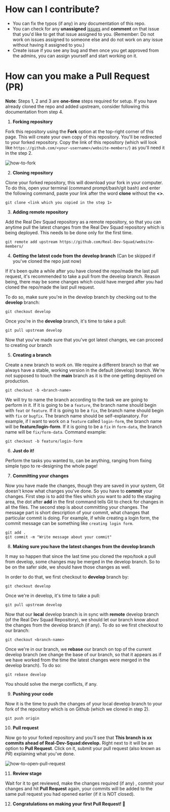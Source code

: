 # How can I contribute?

- You can fix the typos (if any) in any documentation of this repo.
- You can check for any **unassigned** [issues](https://github.com/Real-Dev-Squad/website-members/issues) and **comment** on that issue that you'd like to get that issue assigned to you. (Remember: Do not work on issues assigned to someone else and do not work on any issue without having it assigned to you.)
- Create issue if you see any bug and then once you get approved from the admins, you can assign yourself and start working on it.

# How can you make a **Pull Request** (PR)

**Note**: Steps 1, 2 and 3 are **one-time** steps required for setup. If you have already cloned the repo and added upstream, consider following this documentation from step 4.

1. **Forking repository**

Fork this repository using the **Fork** option at the top-right corner of this page. This will create your own copy of this repository. You'll be redirected to your forked repository. Copy the link of this repository (which will look like `https://github.com/<your-username>/website-members/`) as you'll need it in the step 2.

![how-to-fork](https://i.imgur.com/s9LLbOw.png)

2. **Cloning repository**

Clone your forked repository, this will download your fork in your computer. To do this, open your terminal (command prompt/bash/git bash) and enter the following command, paste your link after the word **clone** without the **<>**.

```
git clone <link which you copied in the step 1>
```

3. **Adding remote repository**

Add the Real Dev Squad repository as a remote repository, so that you can anytime pull the latest changes from the Real Dev Squad repository which is being deployed. This needs to be done only for the first time.

```
git remote add upstream https://github.com/Real-Dev-Squad/website-members/
```

4. **Getting the latest code from the develop branch** (Can be skipped if you've cloned the repo just now)

If it's been quite a while after you have cloned the repo/made the last pull request, it's recommended to take a pull from the develop branch. Reason being, there may be some changes which could have merged after you had cloned the repo/made the last pull request.

To do so, make sure you're in the develop branch by checking out to the **develop** branch:

```
git checkout develop
```

Once you're in the **develop** branch, it's time to take a pull:

```
git pull upstream develop
```

Now that you've made sure that you've got latest changes, we can proceed to creating our branch

5. **Creating a branch**

Create a new branch to work on. We require a different branch so that we always have a stable, working version in the default (develop) branch. We're not supposed to touch the **main** branch as it is the one getting deployed on production.

```
git checkout -b <branch-name>
```

We will try to name the branch according to the task we are going to perform in it. If it is going to be a `feature`, the branch name should begin with `feat` or `feature`. If it is going to be a `fix`, the branch name should begin with `fix` or `bugfix`. The branch name should be self-explanatory.
For example, if I want to work on a `feature` called `login-form`, the branch name will be **feature/login-form**. If it is going to be a `fix` in `form-data`, the branch name will be `fix/form-data`.
Command example:

```
git checkout -b feature/login-form
```

6. **Just do it!**

Perform the tasks you wanted to, can be anything, ranging from fixing simple typo to re-designing the whole page!

7. **Committing your changes**

Now you have made the changes, though they are saved in your system, Git doesn't know what changes you've done. So you have to **commit** your changes. First step is to add the files which you want to add to the staging area, the dot after **add** in the first command tells Git to check for changes in all the files. The second step is about committing your changes. The message part is short description of your commit, what changes that particular commit is doing. For example, if while creating a login form, the commit message can be something like `creating login form`.

```
git add .
git commit -m "Write message about your commit"
```

8. **Making sure you have the latest changes from the develop branch**

It may so happen that since the last time you cloned the repo/took a pull from develop, some changes may be merged in the develop branch. So to be on the safer side, we should have those changes as well.

In order to do that, we first checkout to **develop** branch by:

```
git checkout develop
```

Once we're in develop, it's time to take a pull:

```
git pull upstream develop
```

Now that our **local** develop branch is in sync with **remote** develop branch (of the Real Dev Squad Repository), we should let our branch know about the changes from the develop branch (if any). To do so we first checkout to our branch:

```
git checkout <branch-name>
```

Once we're in our branch, we **rebase** our branch on top of the current develop branch (we change the base of our branch, so that it appears as if we have worked from the time the latest changes were merged in the develop branch). To do so:

```
git rebase develop
```

You should solve the merge conflicts, if any.

9. **Pushing your code**

Now it is the time to push the changes of your local develop branch to your fork of the repository which is on Github (which we cloned in step 2).

```
git push origin
```

10. **Pull request**

Now go to your forked repository and you'll see that **This branch is xx commits ahead of Real-Dev-Squad:develop.** Right next to it will be an option to **Pull Request**. Click on it, submit your pull request (also known as _PR_) explaining what you've done.

![how-to-open-pull-request](https://i.imgur.com/NMAeWc2.png)

11. **Review stage**

Wait for it to get reviewed, make the changes required (if any) , commit your changes and hit **Pull Request** again, your commits will be added to the same pull request you had opened earlier (if it is NOT closed).

12. **Congratulations on making your first Pull Request! 🎉**

